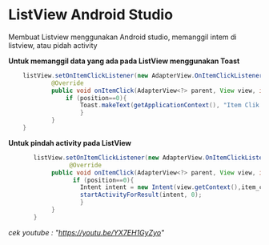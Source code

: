 # ListView Android Studio
Membuat Listview  menggunakan Android studio, memanggil intem di listview, atau pidah activity 

**Untuk memanggil data yang ada pada ListView menggunakan Toast**
```MainActivity.java
    listView.setOnItemClickListener(new AdapterView.OnItemClickListener() {
            @Override
            public void onItemClick(AdapterView<?> parent, View view, int position, long id) {
                if (position==0){
                    Toast.makeText(getApplicationContext(), "Item Clik 0",Toast.LENGTH_LONG).show();
                    }
            }        
    }
```
**Untuk pindah activity pada ListView**
```MainActivity.java
       listView.setOnItemClickListener(new AdapterView.OnItemClickListener() {
                 @Override
            public void onItemClick(AdapterView<?> parent, View view, int position, long id) {  
                  if (position==0){
                    Intent intent = new Intent(view.getContext(),item_clik0.class);
                    startActivityForResult(intent, 0);
                    }
            }
       }  
```
<i>cek youtube : "<a>https://youtu.be/YX7EH1GyZyo</a>"</i> 
